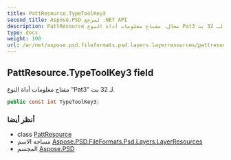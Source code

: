 ```yaml
---
title: PattResource.TypeToolKey3
second_title: Aspose.PSD لمرجع .NET API
description: PattResource مجال. مفتاح معلومات أداة النوع Pat3 لـ 32 بت.
type: docs
weight: 100
url: /ar/net/aspose.psd.fileformats.psd.layers.layerresources/pattresource/typetoolkey3/
---
```

## PattResource.TypeToolKey3 field

مفتاح معلومات أداة النوع "Pat3" لـ 32 بت.

```csharp
public const int TypeToolKey3;
```

### أنظر أيضا

* class [PattResource](../)
* مساحة الاسم [Aspose.PSD.FileFormats.Psd.Layers.LayerResources](../../pattresource/)
* المجسم [Aspose.PSD](../../../)


